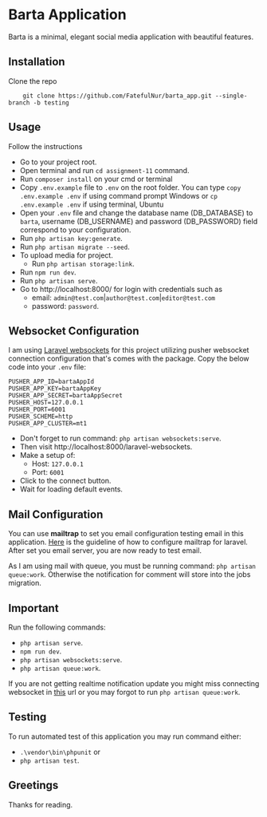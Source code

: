 # Barta Application

Barta is a minimal, elegant social media application with beautiful features.

## Installation
Clone the repo
```
    git clone https://github.com/FatefulNur/barta_app.git --single-branch -b testing
```

## Usage

Follow the instructions
- Go to your project root.
- Open terminal and run `cd assignment-11` command.
- Run `composer install` on your cmd or terminal
- Copy `.env.example` file to `.env` on the root folder. You can type `copy .env.example .env` if using command prompt Windows or `cp .env.example .env` if using terminal, Ubuntu
- Open your `.env` file and change the database name (DB_DATABASE) to `barta`, username (DB_USERNAME) and password (DB_PASSWORD) field correspond to your configuration.
- Run `php artisan key:generate`.
- Run `php artisan migrate --seed`.
- To upload media for project.
    - Run `php artisan storage:link`.
- Run `npm run dev`.
- Run `php artisan serve`.
- Go to http://localhost:8000/ for login with credentials such as 
    - email: `admin@test.com`|`author@test.com`|`editor@test.com`
    - password: `password`.

## Websocket Configuration
I am using [Laravel websockets](https://beyondco.de/docs/laravel-websockets/getting-started/introduction) for this project utilizing pusher websocket connection configuration that's comes with the package. Copy the below code into your `.env` file:
```
PUSHER_APP_ID=bartaAppId
PUSHER_APP_KEY=bartaAppKey
PUSHER_APP_SECRET=bartaAppSecret
PUSHER_HOST=127.0.0.1
PUSHER_PORT=6001
PUSHER_SCHEME=http
PUSHER_APP_CLUSTER=mt1
```
- Don't forget to run command: `php artisan websockets:serve`.
- Then visit http://localhost:8000/laravel-websockets.
- Make a setup of:
    - Host: `127.0.0.1`
    - Port: `6001`
- Click to the connect button.
- Wait for loading default events. 

## Mail Configuration
You can use **mailtrap** to set you email configuration testing email in this application. [Here](https://mailtrap.io/blog/send-email-in-laravel/) is the guideline of how to configure mailtrap for laravel.
After set you email server, you are now ready to test email.

As I am using mail with queue, you must be running command: `php artisan queue:work`. Otherwise the notification for comment will store into the jobs migration.

## Important
Run the following commands:
- `php artisan serve`.
- `npm run dev`.
- `php artisan websockets:serve`.
- `php artisan queue:work`.

If you are not getting realtime notification update you might miss connecting websocket in [this](http://localhost:8000/laravel-websockets) url or you may forgot to run `php artisan queue:work`.

## Testing
To run automated test of this application you may run command either:
- `.\vendor\bin\phpunit` or 
- `php artisan test`.

## Greetings
Thanks for reading.
